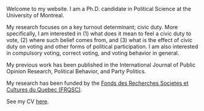 <link rel="stylesheet" type="text/css" href="/css/main.css">

Welcome to my website. I am a Ph.D. candidate in Political Science at the University of Montreal. 

My research focuses on a key turnout determinant; civic duty. More specifically, I am interested in (1) what does it mean to feel a civic duty to vote, (2) where such belief comes from, and (3) what is the effect of civic duty on voting and other forms of political participation. I am also interested in compulsory voting, correct voting, and voting behavior in general.

My previous work has been published in the International Journal of Public Opinion Research, Political Behavior, and Party Politics.

My research has been funded by the [Fonds des Recherches Societes et Cultures du Quebec (FRQSC)](http://www.frqsc.gouv.qc.ca/en/).
 
See my CV [here](ferfeitosa.github.io/here.pdf).
